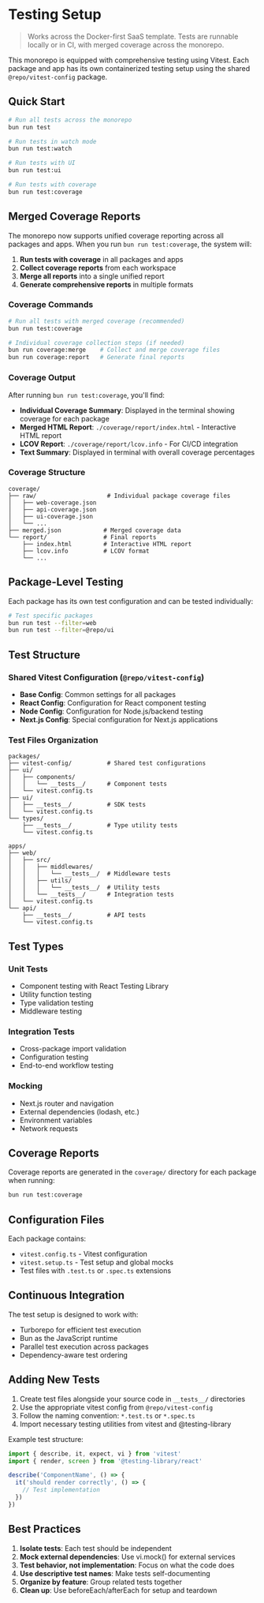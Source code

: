 # Testing Setup

> Works across the Docker-first SaaS template. Tests are runnable locally or in CI, with merged coverage across the monorepo.

This monorepo is equipped with comprehensive testing using Vitest. Each package and app has its own containerized testing setup using the shared `@repo/vitest-config` package.

## Quick Start

```bash
# Run all tests across the monorepo
bun run test

# Run tests in watch mode
bun run test:watch

# Run tests with UI
bun run test:ui

# Run tests with coverage
bun run test:coverage
```

## Merged Coverage Reports

The monorepo now supports unified coverage reporting across all packages and apps. When you run `bun run test:coverage`, the system will:

1. **Run tests with coverage** in all packages and apps
2. **Collect coverage reports** from each workspace
3. **Merge all reports** into a single unified report
4. **Generate comprehensive reports** in multiple formats

### Coverage Commands

```bash
# Run all tests with merged coverage (recommended)
bun run test:coverage

# Individual coverage collection steps (if needed)
bun run coverage:merge    # Collect and merge coverage files
bun run coverage:report   # Generate final reports
```

### Coverage Output

After running `bun run test:coverage`, you'll find:

- **Individual Coverage Summary**: Displayed in the terminal showing coverage for each package
- **Merged HTML Report**: `./coverage/report/index.html` - Interactive HTML report
- **LCOV Report**: `./coverage/report/lcov.info` - For CI/CD integration
- **Text Summary**: Displayed in terminal with overall coverage percentages

### Coverage Structure

```
coverage/
├── raw/                    # Individual package coverage files
│   ├── web-coverage.json
│   ├── api-coverage.json
│   ├── ui-coverage.json
│   └── ...
├── merged.json            # Merged coverage data
└── report/                # Final reports
    ├── index.html         # Interactive HTML report
    ├── lcov.info          # LCOV format
    └── ...
```

## Package-Level Testing

Each package has its own test configuration and can be tested individually:

```bash
# Test specific packages
bun run test --filter=web
bun run test --filter=@repo/ui
```

## Test Structure

### Shared Vitest Configuration (`@repo/vitest-config`)

- **Base Config**: Common settings for all packages
- **React Config**: Configuration for React component testing
- **Node Config**: Configuration for Node.js/backend testing
- **Next.js Config**: Special configuration for Next.js applications

### Test Files Organization

```
packages/
├── vitest-config/          # Shared test configurations
├── ui/
│   ├── components/
│   │   └── __tests__/      # Component tests
│   └── vitest.config.ts
├── ui/
│   ├── __tests__/          # SDK tests
│   └── vitest.config.ts
└── types/
    ├── __tests__/          # Type utility tests
    └── vitest.config.ts

apps/
├── web/
│   ├── src/
│   │   ├── middlewares/
│   │   │   └── __tests__/  # Middleware tests
│   │   ├── utils/
│   │   │   └── __tests__/  # Utility tests
│   │   └── __tests__/      # Integration tests
│   └── vitest.config.ts
└── api/
    ├── __tests__/          # API tests
    └── vitest.config.ts
```

## Test Types

### Unit Tests
- Component testing with React Testing Library
- Utility function testing
- Type validation testing
- Middleware testing

### Integration Tests
- Cross-package import validation
- Configuration testing
- End-to-end workflow testing

### Mocking
- Next.js router and navigation
- External dependencies (lodash, etc.)
- Environment variables
- Network requests

## Coverage Reports

Coverage reports are generated in the `coverage/` directory for each package when running:

```bash
bun run test:coverage
```

## Configuration Files

Each package contains:
- `vitest.config.ts` - Vitest configuration
- `vitest.setup.ts` - Test setup and global mocks
- Test files with `.test.ts` or `.spec.ts` extensions

## Continuous Integration

The test setup is designed to work with:
- Turborepo for efficient test execution
- Bun as the JavaScript runtime
- Parallel test execution across packages
- Dependency-aware test ordering

## Adding New Tests

1. Create test files alongside your source code in `__tests__/` directories
2. Use the appropriate vitest config from `@repo/vitest-config`
3. Follow the naming convention: `*.test.ts` or `*.spec.ts`
4. Import necessary testing utilities from vitest and @testing-library

Example test structure:
```typescript
import { describe, it, expect, vi } from 'vitest'
import { render, screen } from '@testing-library/react'

describe('ComponentName', () => {
  it('should render correctly', () => {
    // Test implementation
  })
})
```

## Best Practices

1. **Isolate tests**: Each test should be independent
2. **Mock external dependencies**: Use vi.mock() for external services
3. **Test behavior, not implementation**: Focus on what the code does
4. **Use descriptive test names**: Make tests self-documenting
5. **Organize by feature**: Group related tests together
6. **Clean up**: Use beforeEach/afterEach for setup and teardown
